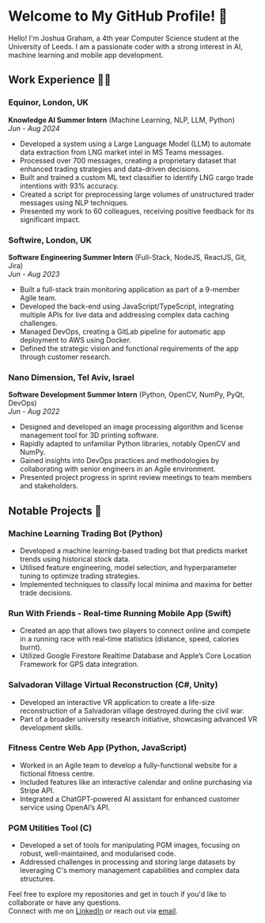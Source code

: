 # Welcome to My GitHub Profile! 👋

Hello! I'm Joshua Graham, a 4th year Computer Science student at the University of Leeds. I am a passionate coder with a strong interest in AI, machine learning and mobile app development.

## Work Experience 👨‍💻
### Equinor, London, UK
**Knowledge AI Summer Intern** (Machine Learning, NLP, LLM, Python)  
*Jun - Aug 2024*  
- Developed a system using a Large Language Model (LLM) to automate data extraction from LNG market intel in MS Teams messages.
- Processed over 700 messages, creating a proprietary dataset that enhanced trading strategies and data-driven decisions.
- Built and trained a custom ML text classifier to identify LNG cargo trade intentions with 93% accuracy.
- Created a script for preprocessing large volumes of unstructured trader messages using NLP techniques.
- Presented my work to 60 colleagues, receiving positive feedback for its significant impact.

### Softwire, London, UK
**Software Engineering Summer Intern** (Full-Stack, NodeJS, ReactJS, Git, Jira)  
*Jun - Aug 2023*  
- Built a full-stack train monitoring application as part of a 9-member Agile team.
- Developed the back-end using JavaScript/TypeScript, integrating multiple APIs for live data and addressing complex data caching challenges.
- Managed DevOps, creating a GitLab pipeline for automatic app deployment to AWS using Docker.
- Defined the strategic vision and functional requirements of the app through customer research.

### Nano Dimension, Tel Aviv, Israel
**Software Development Summer Intern** (Python, OpenCV, NumPy, PyQt, DevOps)  
*Jun - Aug 2022*  
- Designed and developed an image processing algorithm and license management tool for 3D printing software.
- Rapidly adapted to unfamiliar Python libraries, notably OpenCV and NumPy.
- Gained insights into DevOps practices and methodologies by collaborating with senior engineers in an Agile environment.
- Presented project progress in sprint review meetings to team members and stakeholders.

## Notable Projects 🚀
### Machine Learning Trading Bot (Python)
- Developed a machine learning-based trading bot that predicts market trends using historical stock data.
- Utilised feature engineering, model selection, and hyperparameter tuning to optimize trading strategies.
- Implemented techniques to classify local minima and maxima for better trade decisions.

### Run With Friends - Real-time Running Mobile App (Swift)
- Created an app that allows two players to connect online and compete in a running race with real-time statistics (distance, speed, calories burnt).
- Utilized Google Firestore Realtime Database and Apple’s Core Location Framework for GPS data integration.

### Salvadoran Village Virtual Reconstruction (C#, Unity)
- Developed an interactive VR application to create a life-size reconstruction of a Salvadoran village destroyed during the civil war.
- Part of a broader university research initiative, showcasing advanced VR development skills.

### Fitness Centre Web App (Python, JavaScript)
- Worked in an Agile team to develop a fully-functional website for a fictional fitness centre.
- Included features like an interactive calendar and online purchasing via Stripe API.
- Integrated a ChatGPT-powered AI assistant for enhanced customer service using OpenAI’s API.

### PGM Utilities Tool (C)
- Developed a set of tools for manipulating PGM images, focusing on robust, well-maintained, and modularised code.
- Addressed challenges in processing and storing large datasets by leveraging C's memory management capabilities and complex data structures.

Feel free to explore my repositories and get in touch if you'd like to collaborate or have any questions.  
Connect with me on [LinkedIn](https://linkedin.com/in/joshua-graham-leeds) or reach out via [email](mailto:joshuajgraham002@gmail.com).
